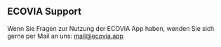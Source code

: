 ## ECOVIA Support

Wenn Sie Fragen zur Nutzung der ECOVIA App haben, wenden Sie sich gerne per Mail an uns: mail@ecovia.app

